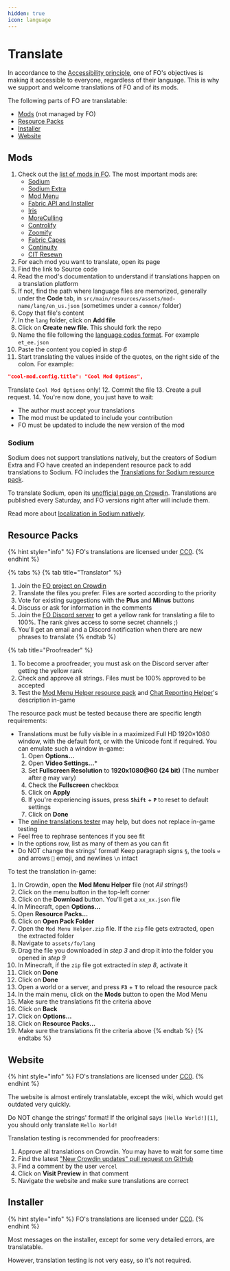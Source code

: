 ```yaml
---
hidden: true
icon: language
---
```


# Translate

In accordance to the [Accessibility principle](../README.md#accessibility), one of FO's objectives is making it accessible to everyone, regardless of their language. This is why we support and welcome translations of FO and of its mods.

The following parts of FO are translatable:

* [Mods](../../info/mods/) (not managed by FO)
* [Resource Packs](../../info/resource-packs/)
* [Installer](../../how-to/install/vanilla.md)
* [Website](https://download.fo/)

## Mods

1. Check out the [list of mods in FO](../../info/mods/). The most important mods are:
   * [Sodium](#sodium)
   * [Sodium Extra](https://crowdin.com/project/sodium-extra)
   * [Mod Menu](https://crowdin.com/project/mod-menu)
   * [Fabric API and Installer](https://crowdin.com/project/fabricmc)
   * [Iris](https://github.com/IrisShaders/Iris/blob/multiloader-new/common/src/main/resources/assets/iris/lang/en_us.json)
   * [MoreCulling](https://github.com/fxmorin/MoreCulling/blob/master/common/src/main/resources/assets/moreculling/lang/en_us.json)
   * [Controlify](https://github.com/isXander/Controlify/blob/1.20.x/dev/src/main/resources/assets/controlify/lang/en_us.json)
   * [Zoomify](https://github.com/isXander/Zoomify/blob/multiversion/dev/src/main/resources/assets/zoomify/lang/en_us.json)
   * [Fabric Capes](https://github.com/CaelTheColher/Capes/blob/architectury/common/src/main/resources/assets/capes/lang/en_us.json)
   * [Continuity](https://github.com/PepperCode1/Continuity/blob/1.19.3/dev/src/main/resources/assets/continuity/lang/en_us.json)
   * [CIT Resewn](https://github.com/SHsuperCM/CITResewn/blob/main/src/main/resources/assets/citresewn/lang/en_us.json)
2. For each mod you want to translate, open its page
3. Find the link to Source code
4. Read the mod's documentation to understand if translations happen on a translation platform
5. If not, find the path where language files are memorized, generally under the **Code** tab, in `src/main/resources/assets/mod-name/lang/en_us.json` (sometimes under a `common/` folder)
6. Copy that file's content
7. In the `lang` folder, click on **Add file**
8. Click on **Create new file**. This should fork the repo
9. Name the file following the [language codes format](https://minecraft.wiki/w/Language#Languages). For example `et_ee.json`
10. Paste the content you copied in _step 6_
11. Start translating the values inside of the quotes, on the right side of the colon. For example:

   ```json
   "cool-mod.config.title": "Cool Mod Options",
   ```

   Translate `Cool Mod Options` only!
12. Commit the file
13. Create a pull request.
14. You're now done, you just have to wait:
   * The author must accept your translations
   * The mod must be updated to include your contribution
   * FO must be updated to include the new version of the mod

### Sodium

Sodium does not support translations natively, but the creators of Sodium Extra and FO have created an independent resource pack to add translations to Sodium. FO includes the [Translations for Sodium resource pack](../../info/resource-packs/#translations-for-sodium).

To translate Sodium, open its [unofficial page on Crowdin](https://crowdin.com/project/sodium-fabric). Translations are published every Saturday, and FO versions right after will include them.

Read more about [localization in Sodium natively](https://github.com/CaffeineMC/sodium-fabric/issues/2304).

## Resource Packs

{% hint style="info" %}
FO's translations are licensed under [CC0](https://choosealicense.com/licenses/cc0-1.0).
{% endhint %}

{% tabs %}
{% tab title="Translator" %}
1. Join the [FO project on Crowdin](https://crowdin.com/project/fabulously-optimized) <!-- TODO: https://download.fo/crowdin ? -->
2. Translate the files you prefer. Files are sorted according to the priority
3. Vote for existing suggestions with the **Plus** and **Minus** buttons
4. Discuss or ask for information in the comments
5. Join the [FO Discord server](https://download.fo/discord) to get a yellow rank for translating a file to 100%. The rank gives access to some secret channels ;)
6. You'll get an email and a Discord notification when there are new phrases to translate
{% endtab %}

{% tab title="Proofreader" %}
1. To become a proofreader, you must ask on the Discord server after getting the yellow rank
2. Check and approve all strings. Files must be 100% approved to be accepted
3. Test the [Mod Menu Helper resource pack](../../info/resource-packs/#mod-menu-helper) and [Chat Reporting Helper](../../info/resource-packs/#chat-reporting-helper)'s description in-game

The resource pack must be tested because there are specific length requirements:

* Translations must be fully visible in a maximized Full HD 1920×1080 window, with the default font, or with the Unicode font if required. You can emulate such a window in-game:
   1. Open **Options...**
   2. Open **Video Settings...***
   3. Set **Fullscreen Resolution** to **1920x1080@60 (24 bit)** (The number after `@` may vary)
   4. Check the **Fullscreen** checkbox
   5. Click on **Apply**
   6. If you're experiencing issues, press **`Shift`** + **`P`** to reset to default settings
   7. Click on **Done**
* The [online translations tester](https://fabulously-optimized.github.io/Mod-Menu-Helper-Size-Checker) <!-- TODO: https://download.fo/size-checker ? --> may help, but does not replace in-game testing
* Feel free to rephrase sentences if you see fit
* In the options row, list as many of them as you can fit
* Do NOT change the strings' format! Keep paragraph signs `§`, the tools `⚒️` and arrows `🔀` emoji, and newlines `\n` intact

To test the translation in-game:

1. In Crowdin, open the **Mod Menu Helper** file (not _All strings_!)
2. Click on the menu button in the top-left corner
3. Click on the **Download** button. You'll get a `xx_xx.json` file
4. In Minecraft, open **Options...**
5. Open **Resource Packs...**
6. Click on **Open Pack Folder**
7. Open the `Mod Menu Helper.zip` file. If the `zip` file gets extracted, open the extracted folder
8. Navigate to `assets/fo/lang`
9. Drag the file you downloaded in _step 3_ and drop it into the folder you opened in _step 9_
10. In Minecraft, if the `zip` file got extracted in _step 8_, activate it
11. Click on **Done**
12. Click on **Done**
13. Open a world or a server, and press **`F3`** + **`T`** to reload the resource pack
14. In the main menu, click on the **Mods** button to open the Mod Menu
15. Make sure the translations fit the criteria above
16. Click on **Back**
17. Click on **Options...**
18. Click on **Resource Packs...**
19. Make sure the translations fit the criteria above
{% endtab %}
{% endtabs %}

## Website

{% hint style="info" %}
FO's translations are licensed under [CC0](https://choosealicense.com/licenses/cc0-1.0).
{% endhint %}

The website is almost entirely translatable, except the wiki, which would get outdated very quickly.

Do NOT change the strings' format! If the original says `[Hello World!][1]`, you should only translate `Hello World!`

Translation testing is recommended for proofreaders:

1. Approve all translations on Crowdin. You may have to wait for some time
2. Find the latest ["New Crowdin updates" pull request on GitHub](https://github.com/Fabulously-Optimized/fabulously-web/pulls?q=is:pr+is:open+New+Crowdin+updates)
3. Find a comment by the user `vercel`
4. Click on **Visit Preview** in that comment
5. Navigate the website and make sure translations are correct

## Installer

{% hint style="info" %}
FO's translations are licensed under [CC0](https://choosealicense.com/licenses/cc0-1.0).
{% endhint %}

Most messages on the installer, except for some very detailed errors, are translatable.

However, translation testing is not very easy, so it's not required.
